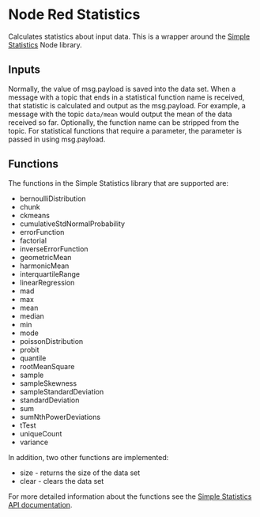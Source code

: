 # Node Red Statistics

Calculates statistics about input data. This is a wrapper around the [Simple Statistics](http://simplestatistics.org) Node library.

## Inputs

Normally, the value of msg.payload is saved into the data set. When a message with a topic that ends in a statistical function name is received, that statistic is calculated and output as the msg.payload. For example, a message with the topic `data/mean` would output the mean of the data received so far. Optionally, the function name can be stripped from the topic. For statistical functions that require a parameter, the parameter is passed in using msg.payload.

## Functions

The functions in the Simple Statistics library that are supported are:

- bernoulliDistribution
- chunk
- ckmeans
- cumulativeStdNormalProbability
- errorFunction
- factorial
- inverseErrorFunction
- geometricMean
- harmonicMean
- interquartileRange
- linearRegression
- mad
- max
- mean
- median
- min
- mode
- poissonDistribution
- probit
- quantile
- rootMeanSquare
- sample
- sampleSkewness
- sampleStandardDeviation
- standardDeviation
- sum
- sumNthPowerDeviations
- tTest
- uniqueCount
- variance

In addition, two other functions are implemented:

- size - returns the size of the data set
- clear - clears the data set

For more detailed information about the functions see the [Simple Statistics API documentation](http://http://simplestatistics.org/docs/).


